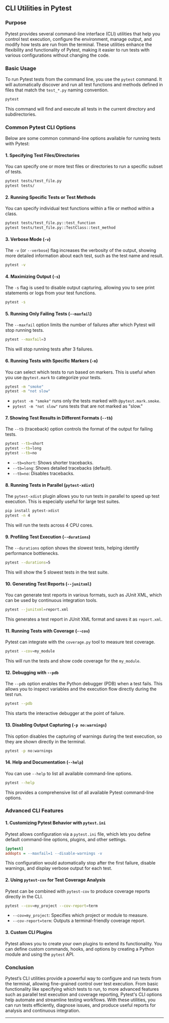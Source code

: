 ## CLI Utilities in Pytest

### Purpose

Pytest provides several command-line interface (CLI) utilities that help you control test execution, configure the environment, manage output, and modify how tests are run from the terminal. These utilities enhance the flexibility and functionality of Pytest, making it easier to run tests with various configurations without changing the code.

### Basic Usage

To run Pytest tests from the command line, you use the `pytest` command. It will automatically discover and run all test functions and methods defined in files that match the `test_*.py` naming convention.

```bash
pytest
```

This command will find and execute all tests in the current directory and subdirectories.

### Common Pytest CLI Options

Below are some common command-line options available for running tests with Pytest:

#### 1. **Specifying Test Files/Directories**

You can specify one or more test files or directories to run a specific subset of tests.

```bash
pytest tests/test_file.py
pytest tests/
```

#### 2. **Running Specific Tests or Test Methods**

You can specify individual test functions within a file or method within a class.

```bash
pytest tests/test_file.py::test_function
pytest tests/test_file.py::TestClass::test_method
```

#### 3. **Verbose Mode (`-v`)**

The `-v` (or `--verbose`) flag increases the verbosity of the output, showing more detailed information about each test, such as the test name and result.

```bash
pytest -v
```

#### 4. **Maximizing Output (`-s`)**

The `-s` flag is used to disable output capturing, allowing you to see print statements or logs from your test functions.

```bash
pytest -s
```

#### 5. **Running Only Failing Tests (`--maxfail`)**

The `--maxfail` option limits the number of failures after which Pytest will stop running tests.

```bash
pytest --maxfail=3
```

This will stop running tests after 3 failures.

#### 6. **Running Tests with Specific Markers (`-m`)**

You can select which tests to run based on markers. This is useful when you use `@pytest.mark` to categorize your tests.

```bash
pytest -m "smoke"
pytest -m "not slow"
```

* `pytest -m "smoke"` runs only the tests marked with `@pytest.mark.smoke`.
* `pytest -m "not slow"` runs tests that are not marked as "slow."

#### 7. **Showing Test Results in Different Formats (`--tb`)**

The `--tb` (traceback) option controls the format of the output for failing tests.

```bash
pytest --tb=short
pytest --tb=long
pytest --tb=no
```

* `--tb=short`: Shows shorter tracebacks.
* `--tb=long`: Shows detailed tracebacks (default).
* `--tb=no`: Disables tracebacks.

#### 8. **Running Tests in Parallel (`pytest-xdist`)**

The `pytest-xdist` plugin allows you to run tests in parallel to speed up test execution. This is especially useful for large test suites.

```bash
pip install pytest-xdist
pytest -n 4
```

This will run the tests across 4 CPU cores.

#### 9. **Profiling Test Execution (`--durations`)**

The `--durations` option shows the slowest tests, helping identify performance bottlenecks.

```bash
pytest --durations=5
```

This will show the 5 slowest tests in the test suite.

#### 10. **Generating Test Reports (`--junitxml`)**

You can generate test reports in various formats, such as JUnit XML, which can be used by continuous integration tools.

```bash
pytest --junitxml=report.xml
```

This generates a test report in JUnit XML format and saves it as `report.xml`.

#### 11. **Running Tests with Coverage (`--cov`)**

Pytest can integrate with the `coverage.py` tool to measure test coverage.

```bash
pytest --cov=my_module
```

This will run the tests and show code coverage for the `my_module`.

#### 12. **Debugging with `--pdb`**

The `--pdb` option enables the Python debugger (PDB) when a test fails. This allows you to inspect variables and the execution flow directly during the test run.

```bash
pytest --pdb
```

This starts the interactive debugger at the point of failure.

#### 13. **Disabling Output Capturing (`-p no:warnings`)**

This option disables the capturing of warnings during the test execution, so they are shown directly in the terminal.

```bash
pytest -p no:warnings
```

#### 14. **Help and Documentation (`--help`)**

You can use `--help` to list all available command-line options.

```bash
pytest --help
```

This provides a comprehensive list of all available Pytest command-line options.

### Advanced CLI Features

#### 1. **Customizing Pytest Behavior with `pytest.ini`**

Pytest allows configuration via a `pytest.ini` file, which lets you define default command-line options, plugins, and other settings.

```ini
[pytest]
addopts = --maxfail=1 --disable-warnings -v
```

This configuration would automatically stop after the first failure, disable warnings, and display verbose output for each test.

#### 2. **Using `pytest-cov` for Test Coverage Analysis**

Pytest can be combined with `pytest-cov` to produce coverage reports directly in the CLI.

```bash
pytest --cov=my_project --cov-report=term
```

* `--cov=my_project`: Specifies which project or module to measure.
* `--cov-report=term`: Outputs a terminal-friendly coverage report.

#### 3. **Custom CLI Plugins**

Pytest allows you to create your own plugins to extend its functionality. You can define custom commands, hooks, and options by creating a Python module and using the `pytest` API.

### Conclusion

Pytest’s CLI utilities provide a powerful way to configure and run tests from the terminal, allowing fine-grained control over test execution. From basic functionality like specifying which tests to run, to more advanced features such as parallel test execution and coverage reporting, Pytest's CLI options help automate and streamline testing workflows. With these utilities, you can run tests efficiently, diagnose issues, and produce useful reports for analysis and continuous integration.

---